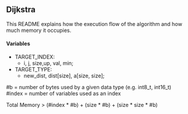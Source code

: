 ## Dijkstra 
This README explains how the execution flow of the algorithm and how much memory it occupies.

#### Variables
* TARGET_INDEX:  
	* i, j, size,up, val, min;  
* TARGET_TYPE:  
	* new_dist, dist[size], a[size, size];

#b = number of bytes used by a given data type (e.g. int8_t, int16_t)  
#index = number of variables used as an index  

Total Memory > (#index * #b) + (size * #b) + (size * size * #b)
